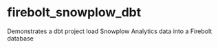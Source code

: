 # firebolt_snowplow_dbt
Demonstrates a dbt project load Snowplow Analytics data into a Firebolt database
